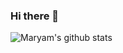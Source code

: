 ### Hi there 👋

![Maryam's github stats](https://github-readme-stats.vercel.app/api?username=maryam-saiedi&show_icons=true)

<!--
**maryam-saeidi/maryam-saeidi** is a ✨ _special_ ✨ repository because its `README.md` (this file) appears on your GitHub profile.

Here are some ideas to get you started:

- 🔭 I’m currently working on ...
- 🌱 I’m currently learning ...
- 👯 I’m looking to collaborate on ...
- 🤔 I’m looking for help with ...
- 💬 Ask me about ...
- 📫 How to reach me: ...
- 😄 Pronouns: ...
- ⚡ Fun fact: ...
-->
